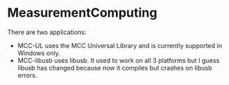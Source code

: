 # MeasurementComputing

There are two applications:
* MCC-UL uses the MCC Universal Library and is currently supported in Windows only.
* MCC-libusb uses libusb. It used to work on all 3 platforms but I guess libusb has changed because now it compiles but crashes on libusb errors.
